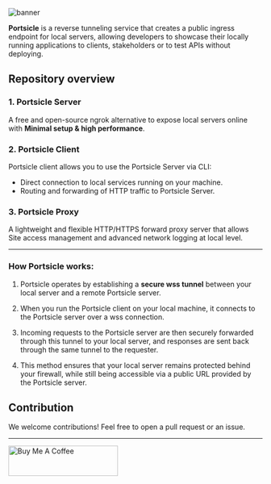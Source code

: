 ![banner](https://github.com/user-attachments/assets/10a91044-97a7-4659-95da-9a7fde488a46)

**Portsicle** is a reverse tunneling service that creates a public ingress endpoint for local servers, allowing developers to showcase their locally running applications to clients, stakeholders or to test APIs without deploying.

## Repository overview

### 1. **Portsicle Server**

A free and open-source ngrok alternative to expose local servers online with **Minimal setup & high performance**.

### 2. **Portsicle Client**

Portsicle client allows you to use the Portsicle Server via CLI:

- Direct connection to local services running on your machine.
- Routing and forwarding of HTTP traffic to Portsicle Server.

### 3. **Portsicle Proxy**

A lightweight and flexible HTTP/HTTPS forward proxy server that allows Site access management and advanced network logging at local level.

---

### How Portsicle works:

1. Portsicle operates by establishing a **secure wss tunnel** between your local server and a remote Portsicle server.

2. When you run the Portsicle client on your local machine, it connects to the Portsicle server over a wss connection.

3. Incoming requests to the Portsicle server are then securely forwarded through this tunnel to your local server, and responses are sent back through the same tunnel to the requester.

4. This method ensures that your local server remains protected behind your firewall, while still being accessible via a public URL provided by the Portsicle server.

## Contribution

We welcome contributions! Feel free to open a pull request or an issue.

---

<a href="https://www.buymeacoffee.com/amitsuthar" target="_blank"><img src="https://cdn.buymeacoffee.com/buttons/v2/default-yellow.png" alt="Buy Me A Coffee" style="height: 60px !important;width: 217px !important;" ></a>
